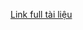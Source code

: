 <a href="https://wiki.blog08.site/books/sms-marketing/page/tai-lieu" target="_blank">Link full tài liệu</a>
